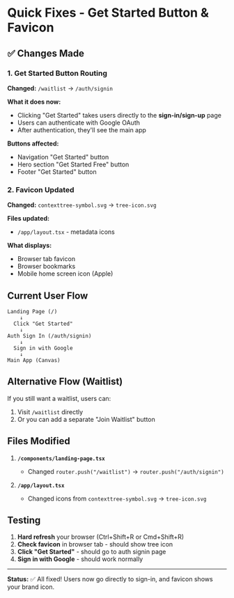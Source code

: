 # Quick Fixes - Get Started Button & Favicon

## ✅ Changes Made

### 1. Get Started Button Routing

**Changed:** `/waitlist` → `/auth/signin`

**What it does now:**
- Clicking "Get Started" takes users directly to the **sign-in/sign-up** page
- Users can authenticate with Google OAuth
- After authentication, they'll see the main app

**Buttons affected:**
- Navigation "Get Started" button
- Hero section "Get Started Free" button  
- Footer "Get Started" button

### 2. Favicon Updated

**Changed:** `contexttree-symbol.svg` → `tree-icon.svg`

**Files updated:**
- `/app/layout.tsx` - metadata icons

**What displays:**
- Browser tab favicon
- Browser bookmarks
- Mobile home screen icon (Apple)

## Current User Flow

```
Landing Page (/) 
    ↓
  Click "Get Started"
    ↓
Auth Sign In (/auth/signin)
    ↓
  Sign in with Google
    ↓
Main App (Canvas)
```

## Alternative Flow (Waitlist)

If you still want a waitlist, users can:
1. Visit `/waitlist` directly
2. Or you can add a separate "Join Waitlist" button

## Files Modified

1. **`/components/landing-page.tsx`**
   - Changed `router.push("/waitlist")` → `router.push("/auth/signin")`

2. **`/app/layout.tsx`**
   - Changed icons from `contexttree-symbol.svg` → `tree-icon.svg`

## Testing

1. **Hard refresh** your browser (Ctrl+Shift+R or Cmd+Shift+R)
2. **Check favicon** in browser tab - should show tree icon
3. **Click "Get Started"** - should go to auth signin page
4. **Sign in with Google** - should work normally

---

**Status:** ✅ All fixed! Users now go directly to sign-in, and favicon shows your brand icon.

